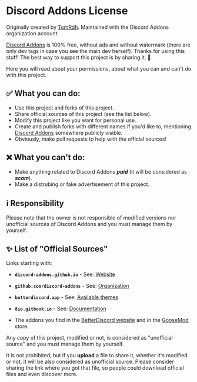 # Discord Addons License

Originally created by [TomRdh](https://github.com/Tomrdh). Maintained with the Discord Addons organization account.

[Discord Addons](https://github.com/discord-addons/discord-addons) is 100% free, without ads and without watermark (there are only dev tags in case you see the main dev herself). Thanks for using this stuff! The best way to support this project is by sharing it. 💖

Here you will read about your permissions, about what you can and can't do with this project.

## ✅ What you can do:

- Use this project and forks of this project.
- Share official sources of this project (see the list below).
- Modify this project like you want for personal use.
- Create and publish forks with different names if you'd like to, mentioning [Discord Addons](https://github.com/discord-addons/discord-addons) somewhere publicly visible.
- Obviously, make pull requests to help with the official sources!

## ❌ What you can't do:

- Make anything related to Discord Addons ***paid*** (it will be considered as ***scam***).
- Make a distrubing or fake advertisement of this project.

## ℹ️ Responsibility

Please note that the owner is not responsible of modified versions nor unofficial sources of Discord Addons and you must manage them by yourself.


## ✨ List of "Official Sources"

Links starting with:

- **`discord-addons.github.io`** - See: [Website](https://discord-addons.github.io/main)
- **`github.com/discord-addons`** - See: [Organization](https://github.com/discord-addons)
- **`betterdiscord.app`** - See: [Available themes](https://betterdiscord.app/developer/mila6969)
- **`8io.gitbook.io`** - See: [Documentation](https://8io.gitbook.io/discord-addons)

- The addons you find in the [BetterDiscord website](https://betterdiscord.app/themes) and in the [GooseMod](https://goosemod.com) store.

Any copy of this project, modified or not, is considered as "unofficial source" and you must manage them by yourself.

It is not prohibited, but if you **upload** a file to share it, whether it's modified or not, it will be also considered as unofficial source. Please consider sharing the link where you got that file, so people could download official files and even discover more.
